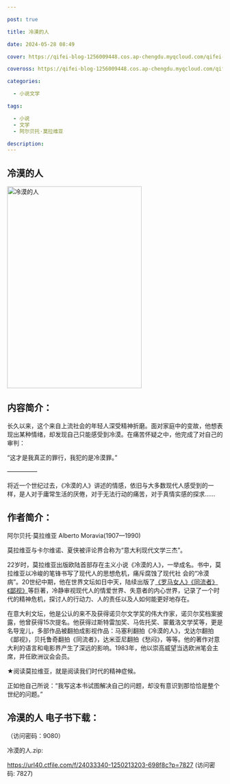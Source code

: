 ```yaml
---

post: true

title: 冷漠的人

date: 2024-05-28 08:49

cover: https://qifei-blog-1256009448.cos.ap-chengdu.myqcloud.com/qifei-blog/660a742b9f345e8d03d65e40.jpg

coveross: https://qifei-blog-1256009448.cos.ap-chengdu.myqcloud.com/qifei-blog/660a742b9f345e8d03d65e40.jpg

categories:

  - 小说文学

tags:

  - 小说
  - 文学
  - 阿尔贝托·莫拉维亚

description:
---
```


## 冷漠的人
<img alt="冷漠的人 " class="aligncenter loading" data-was-processed="true" decoding="async" fetchpriority="high" height="471" src="https://qifei-blog-1256009448.cos.ap-chengdu.myqcloud.com/qifei-blog/660a742b9f345e8d03d65e40.jpg " style="cursor: zoom-in;" width="314"/>

## 内容简介：

长久以来，这个来自上流社会的年轻人深受精神折磨。面对家庭中的变故，他想表现出某种情绪，却发现自己只能感受到冷漠。在痛苦怀疑之中，他完成了对自己的审判：

“这才是我真正的罪行，我犯的是冷漠罪。”

―――――

将近一个世纪过去，《冷漠的人》讲述的情感，依旧与大多数现代人感受到的一样，是人对于庸常生活的厌倦，对于无法行动的痛苦，对于真情实感的探求……

## 作者简介：

阿尔贝托·莫拉维亚 Alberto Moravia(1907—1990)

莫拉维亚与卡尔维诺、夏侠被评论界合称为“意大利现代文学三杰”。

22岁时，莫拉维亚出版欧陆首部存在主义小说《冷漠的人》，一举成名。书中，莫拉维亚以冷峻的笔锋书写了现代人的思想危机，痛斥腐蚀了现代社 会的“冷漠病”。20世纪中期，他在世界文坛如日中天，陆续出版了<a href="https://www.huibooks.com/1186.html">《罗马女人》</a><a href="https://www.huibooks.com/6221.html">《同流者》</a><a href="https://www.huibooks.com/19238.html">《鄙视》</a>等巨著，冷静审视现代人的情爱世界、失意者的内心世界，记录了一个时代的精神危机，探讨人的行动力、人的责任以及人如何能更好地存在。

在意大利文坛，他是公认的来不及获得诺贝尔文学奖的伟大作家，诺贝尔奖档案披露，他曾获得15次提名。他获得过斯特雷加奖、马佐托奖、蒙戴洛文学奖等，更是名导宠儿，多部作品被翻拍成影视作品：马塞利翻拍《冷漠的人》，戈达尔翻拍《鄙视》，贝托鲁奇翻拍《同流者》，达米亚尼翻拍《愁闷》，等等。他的著作对意大利的语言和电影界产生了深远的影响。1983年，他以崇高威望当选欧洲笔会主席，并任欧洲议会会员。

★阅读莫拉维亚，就是阅读我们时代的精神症候。

正如他自己所说：“我写这本书试图解决自己的问题，却没有意识到那恰恰是整个世纪的问题。”

## 冷漠的人 电子书下载：

 （访问密码：9080）

冷漠的人.zip: 

https://url40.ctfile.com/f/24033340-1250213203-698f8c?p=7827 (访问密码: 7827)
